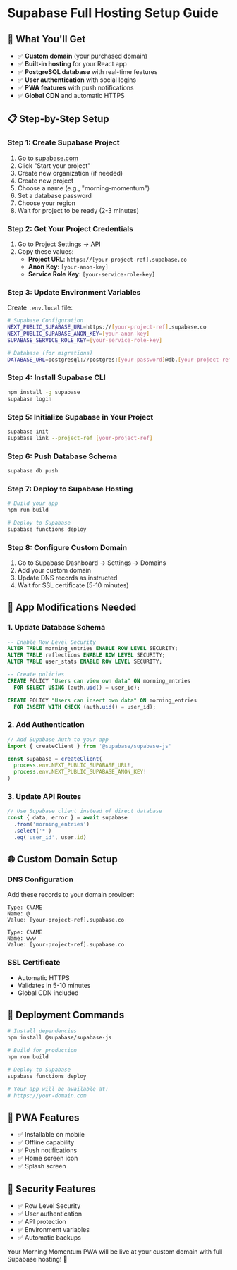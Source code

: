# Supabase Full Hosting Setup Guide

## 🎯 **What You'll Get**
- ✅ **Custom domain** (your purchased domain)
- ✅ **Built-in hosting** for your React app
- ✅ **PostgreSQL database** with real-time features
- ✅ **User authentication** with social logins
- ✅ **PWA features** with push notifications
- ✅ **Global CDN** and automatic HTTPS

## 📋 **Step-by-Step Setup**

### **Step 1: Create Supabase Project**
1. Go to [supabase.com](https://supabase.com)
2. Click "Start your project"
3. Create new organization (if needed)
4. Create new project
5. Choose a name (e.g., "morning-momentum")
6. Set a database password
7. Choose your region
8. Wait for project to be ready (2-3 minutes)

### **Step 2: Get Your Project Credentials**
1. Go to Project Settings → API
2. Copy these values:
   - **Project URL**: `https://[your-project-ref].supabase.co`
   - **Anon Key**: `[your-anon-key]`
   - **Service Role Key**: `[your-service-role-key]`

### **Step 3: Update Environment Variables**
Create `.env.local` file:
```bash
# Supabase Configuration
NEXT_PUBLIC_SUPABASE_URL=https://[your-project-ref].supabase.co
NEXT_PUBLIC_SUPABASE_ANON_KEY=[your-anon-key]
SUPABASE_SERVICE_ROLE_KEY=[your-service-role-key]

# Database (for migrations)
DATABASE_URL=postgresql://postgres:[your-password]@db.[your-project-ref].supabase.co:5432/postgres
```

### **Step 4: Install Supabase CLI**
```bash
npm install -g supabase
supabase login
```

### **Step 5: Initialize Supabase in Your Project**
```bash
supabase init
supabase link --project-ref [your-project-ref]
```

### **Step 6: Push Database Schema**
```bash
supabase db push
```

### **Step 7: Deploy to Supabase Hosting**
```bash
# Build your app
npm run build

# Deploy to Supabase
supabase functions deploy
```

### **Step 8: Configure Custom Domain**
1. Go to Supabase Dashboard → Settings → Domains
2. Add your custom domain
3. Update DNS records as instructed
4. Wait for SSL certificate (5-10 minutes)

## 🎨 **App Modifications Needed**

### **1. Update Database Schema**
```sql
-- Enable Row Level Security
ALTER TABLE morning_entries ENABLE ROW LEVEL SECURITY;
ALTER TABLE reflections ENABLE ROW LEVEL SECURITY;
ALTER TABLE user_stats ENABLE ROW LEVEL SECURITY;

-- Create policies
CREATE POLICY "Users can view own data" ON morning_entries
  FOR SELECT USING (auth.uid() = user_id);

CREATE POLICY "Users can insert own data" ON morning_entries
  FOR INSERT WITH CHECK (auth.uid() = user_id);
```

### **2. Add Authentication**
```typescript
// Add Supabase Auth to your app
import { createClient } from '@supabase/supabase-js'

const supabase = createClient(
  process.env.NEXT_PUBLIC_SUPABASE_URL!,
  process.env.NEXT_PUBLIC_SUPABASE_ANON_KEY!
)
```

### **3. Update API Routes**
```typescript
// Use Supabase client instead of direct database
const { data, error } = await supabase
  .from('morning_entries')
  .select('*')
  .eq('user_id', user.id)
```

## 🌐 **Custom Domain Setup**

### **DNS Configuration**
Add these records to your domain provider:
```
Type: CNAME
Name: @
Value: [your-project-ref].supabase.co

Type: CNAME  
Name: www
Value: [your-project-ref].supabase.co
```

### **SSL Certificate**
- Automatic HTTPS
- Validates in 5-10 minutes
- Global CDN included

## 🚀 **Deployment Commands**

```bash
# Install dependencies
npm install @supabase/supabase-js

# Build for production
npm run build

# Deploy to Supabase
supabase functions deploy

# Your app will be available at:
# https://your-domain.com
```

## 📱 **PWA Features**
- ✅ Installable on mobile
- ✅ Offline capability
- ✅ Push notifications
- ✅ Home screen icon
- ✅ Splash screen

## 🔐 **Security Features**
- ✅ Row Level Security
- ✅ User authentication
- ✅ API protection
- ✅ Environment variables
- ✅ Automatic backups

Your Morning Momentum PWA will be live at your custom domain with full Supabase hosting! 🎉 